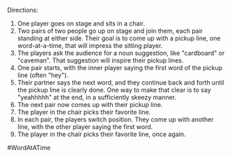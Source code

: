 Directions:
1. One player goes on stage and sits in a chair. 
2. Two pairs of two people go up on stage and join them, each pair standing at either side. Their goal is to come up with a pickup line, one word-at-a-time, that will impress the sitting player.
3. The players ask the audience for a noun suggestion, like "cardboard" or "caveman". That suggestion will inspire their pickup lines.
4. One pair starts, with the inner player saying the first word of the pickup line (often "hey").
5. Their partner says the next word, and they continue back and forth until the pickup line is clearly done. One way to make that clear is to say "yeahhhhh" at the end, in a sufficiently skeezy manner.
6. The next pair now comes up with their pickup line.
7. The player in the chair picks their favorite line.
8. In each pair, the players switch position. They come up with another line, with the other player saying the first word.
9. The player in the chair picks their favorite line, once again.

#WordAtATime 